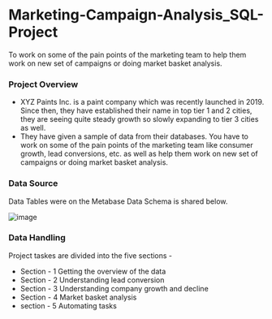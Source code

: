 # Marketing-Campaign-Analysis_SQL-Project
To work on some of the pain points of the marketing team to help them work on new set of campaigns or doing market basket analysis.

### Project Overview
- XYZ Paints Inc. is a paint company which was recently launched in 2019. Since then, they have established their name in top tier 1 and 2 cities, they are seeing quite steady growth so slowly expanding to tier 3 cities as well. 
- They have given a sample of data from their databases. You have to work on some of the pain points of the marketing team like consumer growth, lead conversions, etc. as well as help them work on new set of campaigns or doing market basket analysis.

### Data Source
Data Tables were on the Metabase
Data Schema is shared below.

 ![image](https://github.com/user-attachments/assets/c6cf89e8-8f3a-4c34-947c-c5a629d72ee6)

### Data Handling
Project taskes are divided into the five sections -

- Section - 1 Getting the overview of the data
- Section - 2 Understanding lead conversion
- Section - 3 Understanding company growth and decline
- Section - 4 Market basket analysis
- section - 5 Automating tasks

  




